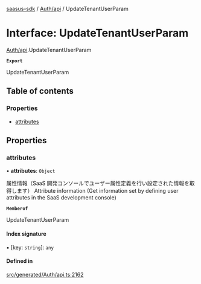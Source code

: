 [saasus-sdk](../README.md) / [Auth/api](../modules/Auth_api.md) / UpdateTenantUserParam

# Interface: UpdateTenantUserParam

[Auth/api](../modules/Auth_api.md).UpdateTenantUserParam

**`Export`**

UpdateTenantUserParam

## Table of contents

### Properties

- [attributes](Auth_api.UpdateTenantUserParam.md#attributes)

## Properties

### attributes

• **attributes**: `Object`

属性情報（SaaS 開発コンソールでユーザー属性定義を行い設定された情報を取得します）  Attribute information (Get information set by defining user attributes in the SaaS development console)

**`Memberof`**

UpdateTenantUserParam

#### Index signature

▪ [key: `string`]: `any`

#### Defined in

[src/generated/Auth/api.ts:2162](https://github.com/saasus-platform/saasus-sdk-javascript/blob/55abc15/src/generated/Auth/api.ts#L2162)
